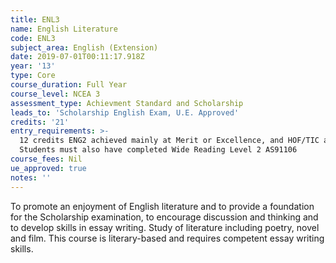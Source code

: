```yaml
---
title: ENL3
name: English Literature
code: ENL3
subject_area: English (Extension)
date: 2019-07-01T00:11:17.918Z
year: '13'
type: Core
course_duration: Full Year
course_level: NCEA 3
assessment_type: Achievment Standard and Scholarship
leads_to: 'Scholarship English Exam, U.E. Approved'
credits: '21'
entry_requirements: >-
  12 credits ENG2 achieved mainly at Merit or Excellence, and HOF/TIC approval.
  Students must also have completed Wide Reading Level 2 AS91106
course_fees: Nil
ue_approved: true
notes: ''
---
```

To promote an enjoyment of English literature and to provide a foundation for the Scholarship examination, to encourage discussion and thinking and to develop skills in essay writing. Study of literature including poetry, novel and film. This course is literary-based and requires competent essay writing skills.
